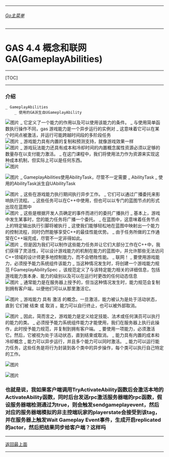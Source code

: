 ___________________________________________________________________________________________
###### [Go主菜单](../MainMenu.md)
___________________________________________________________________________________________

# GAS 4.4 概念和联网 GA(GameplayAbilities)

___________________________________________________________________________________________

[TOC]

___________________________________________________________________________________________

### 介绍
    _ GameplayAbilities
        _ 使用的GA派生自UGameplayAbility
 
![图片](https://github.com/liyunlong618/LiYunLongKnowledgeLibrary/blob/main/UECPP/Models/GAS/GAS_2_Aura/DetailContent/Image/GAS_024/539161_23139.png?raw=true)
        _ 它定义了一个能力的作用以及可以使用该能力的条件。
        _ 与使用简单函数执行操作不同，gas 游戏能力是一个异步运行的实例对
        _ 这意味着它可以在某个时间点被激活，并运行可能跨越时间段的多阶段任务  
![图片](https://github.com/liyunlong618/LiYunLongKnowledgeLibrary/blob/main/UECPP/Models/GAS/GAS_2_Aura/DetailContent/Image/GAS_024/161364_528138.png?raw=true)
        _ 游戏能力具有内置的复制和预测支持，就像游戏效果一样  
![图片](https://github.com/liyunlong618/LiYunLongKnowledgeLibrary/blob/main/UECPP/Models/GAS/GAS_2_Aura/DetailContent/Image/GAS_024/115591_411973.png?raw=true)
        _ 游戏玩法能力还具有成本和冷却时间的内置概念属性资源必须以足够的数量存在以支付能力激活。
        _ 在这门课程中，我们将使用法力作为资源来实现这种成本机制，但实际上可以是任何东西。  
![图片](https://github.com/liyunlong618/LiYunLongKnowledgeLibrary/blob/main/UECPP/Models/GAS/GAS_2_Aura/DetailContent/Image/GAS_024/177024_116542.png?raw=true)
 
![图片](https://github.com/liyunlong618/LiYunLongKnowledgeLibrary/blob/main/UECPP/Models/GAS/GAS_2_Aura/DetailContent/Image/GAS_024/88229_677269.png?raw=true)
        _ GameplayAbilities使用AbilityTask，尽管不一定需要
    _ AbilityTask
        _ 使用的AbilityTask派生自UAbilityTask
 
![图片](https://github.com/liyunlong618/LiYunLongKnowledgeLibrary/blob/main/UECPP/Models/GAS/GAS_2_Aura/DetailContent/Image/GAS_024/318393_451467.png?raw=true)
        _ 这些在游戏能力执行期间执行异步工作。
        _ 它们可以通过广播委托来影响执行流程。
        _ 这些任务可以在C++中使用，但也可以以专门的蓝图节点的形式出现在蓝图中  
![图片](https://github.com/liyunlong618/LiYunLongKnowledgeLibrary/blob/main/UECPP/Models/GAS/GAS_2_Aura/DetailContent/Image/GAS_024/399233_723203.png?raw=true)
        _ 这些是根据开发人员确定的事件而进行的委托广播执行
        _ 基本上，游戏中发生某事时，您的能力任务将广播一个委托。
        _ 在蓝图中，这意味着任务节点上的特定输出执行引脚将被执行
        _ 这使我们能够轻松地在蓝图中映射出一个能力的控制流程，同时仍然能够享受C++的最佳性能优势。
        _ 由于任务所做的工作通常在C++端完成，尽管不一定非得如此。  
![图片](https://github.com/liyunlong618/LiYunLongKnowledgeLibrary/blob/main/UECPP/Models/GAS/GAS_2_Aura/DetailContent/Image/GAS_024/130939_978088.png?raw=true)
        _ 但是因为我们可以制作这些能力任务并让它们大部分工作在C++中，我们获得了灵活性，可以设计游戏能力的机制在能力的蓝图中，并允许那些无法访问C++领域的设计师更多地控制能力，而不会牺牲性能。
    _ 联网！
        _ 要使用游戏能力，必须授予能力系统组件该能力
        _ 当这种情况发生时，将创建一个游戏能力规范 FGameplayAbilitySpec ，该规范定义了与该特定能力相关的详细信息，包括游戏能力类本身、能力的级别以及可以在运行时更改的任何动态信息  
![图片](https://github.com/liyunlong618/LiYunLongKnowledgeLibrary/blob/main/UECPP/Models/GAS/GAS_2_Aura/DetailContent/Image/GAS_024/626992_233060.png?raw=true)
        _ 通常能力是在服务器上授予的，但当这种情况发生时，能力规范会复制到拥有客户端，以便他们可以从那里激活它。 
         
![图片](https://github.com/liyunlong618/LiYunLongKnowledgeLibrary/blob/main/UECPP/Models/GAS/GAS_2_Aura/DetailContent/Image/GAS_024/825149_94465.png?raw=true)
        _ 游戏能力 具有 激活 的概念。一旦激活，能力被认为是处于活动状态， 直到 它们被 结束 或 取消 。能力可以自行终止，也可以被外部取消。 
         
![图片](https://github.com/liyunlong618/LiYunLongKnowledgeLibrary/blob/main/UECPP/Models/GAS/GAS_2_Aura/DetailContent/Image/GAS_024/254510_341009.png?raw=true)
        _ 因此，简而言之，游戏能力是定义给定技能、法术或任何演员可以执行的能力的类。
        _ 必须授予能力系统组件能力才能使用，我们在服务器上执行此操作，此时授予能力规范，并复制到拥有客户端。
        _ 要使用一项能力，必须激活它。然后，它被视为处于活动状态，直到结束或取消。
        _ 能力具有内置的成本和冷却概念
        _ 能力可以异步运行，并且多个能力可以同时激活。
        _ 能力可以运行能力任务，这些任务是将行为封装到各个类中的异步操作，每个类可以执行自己特定的工作。
 
![图片](https://github.com/liyunlong618/LiYunLongKnowledgeLibrary/blob/main/UECPP/Models/GAS/GAS_2_Aura/DetailContent/Image/GAS_024/196943_12435.png?raw=true)
 
![图片](https://github.com/liyunlong618/LiYunLongKnowledgeLibrary/blob/main/UECPP/Models/GAS/GAS_2_Aura/DetailContent/Image/GAS_024/776900_362082.png?raw=true)
### 也就是说，我如果客户端调用TryActivateAbility函数后会激活本地的ActivateAbility函数，同时后台发送rpc激活服务器端的rpc函数，假设服务器端检测通过为true，则会触发sendgameplayevent，然后对应的服务器端模拟的非主控端玩家的playerstate会接受到该tag，并在服务器上触发Wait Gameplay Event事件，生成开启replicated的actor，然后把结果同步给客户端？这样吗

___________________________________________________________________________________________

[返回最上面](#Go主菜单)
___________________________________________________________________________________________